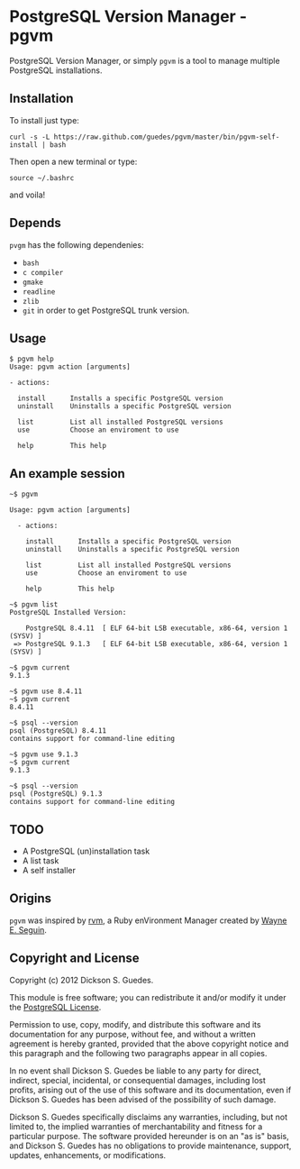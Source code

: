 PostgreSQL Version Manager - pgvm
==================================

PostgreSQL Version Manager, or simply `pgvm` is a tool to manage multiple PostgreSQL installations.

Installation
------------

To install just type:

    curl -s -L https://raw.github.com/guedes/pgvm/master/bin/pgvm-self-install | bash

Then open a new terminal or type:

    source ~/.bashrc

and voila!


Depends
-------

  `pvgm` has the following dependenies:

  * `bash`
  * `c compiler`
  * `gmake`
  * `readline`
  * `zlib`
  * `git` in order to get PostgreSQL trunk version.

Usage
-----

    $ pgvm help
    Usage: pgvm action [arguments]

    - actions:

      install      Installs a specific PostgreSQL version
      uninstall    Uninstalls a specific PostgreSQL version

      list         List all installed PostgreSQL versions
      use          Choose an enviroment to use

      help         This help

An example session
------------------

    ~$ pgvm

    Usage: pgvm action [arguments]

      - actions:

        install      Installs a specific PostgreSQL version
        uninstall    Uninstalls a specific PostgreSQL version

        list         List all installed PostgreSQL versions
        use          Choose an enviroment to use

        help         This help

    ~$ pgvm list
    PostgreSQL Installed Version:

        PostgreSQL 8.4.11  [ ELF 64-bit LSB executable, x86-64, version 1 (SYSV) ]
     => PostgreSQL 9.1.3   [ ELF 64-bit LSB executable, x86-64, version 1 (SYSV) ]

    ~$ pgvm current
    9.1.3

    ~$ pgvm use 8.4.11
    ~$ pgvm current
    8.4.11

    ~$ psql --version
    psql (PostgreSQL) 8.4.11
    contains support for command-line editing

    ~$ pgvm use 9.1.3
    ~$ pgvm current
    9.1.3

    ~$ psql --version
    psql (PostgreSQL) 9.1.3
    contains support for command-line editing

TODO
----

* A PostgreSQL (un)installation task
* A list task
* A self installer


Origins
-------

`pgvm` was inspired by [rvm](https://rvm.beginrescueend.com), a Ruby enVironment Manager created by [Wayne E. Seguin](http://wayneseguin.us).


Copyright and License
---------------------

Copyright (c) 2012 Dickson S. Guedes.

This module is free software; you can redistribute it and/or modify it under
the [PostgreSQL License](http://www.opensource.org/licenses/postgresql).

Permission to use, copy, modify, and distribute this software and its
documentation for any purpose, without fee, and without a written agreement is
hereby granted, provided that the above copyright notice and this paragraph
and the following two paragraphs appear in all copies.

In no event shall Dickson S. Guedes be liable to any party for direct,
indirect, special, incidental, or consequential damages, including lost
profits, arising out of the use of this software and its documentation, even
if Dickson S. Guedes has been advised of the possibility of such damage.

Dickson S. Guedes specifically disclaims any warranties, including, but not
limited to, the implied warranties of merchantability and fitness for a
particular purpose. The software provided hereunder is on an "as is" basis,
and Dickson S. Guedes has no obligations to provide maintenance, support,
updates, enhancements, or modifications.
